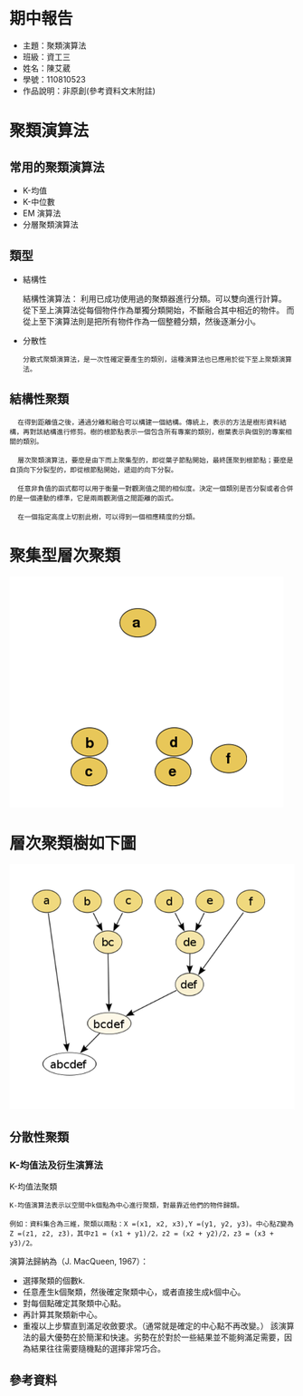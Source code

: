 # 期中報告
* 主題：聚類演算法
* 班級：資工三
* 姓名：陳艾葳
* 學號：110810523
* 作品說明：非原創(參考資料文末附註)
# 聚類演算法

## 常用的聚類演算法
+ K-均值
+ K-中位數
+ EM 演算法
+ 分層聚類演算法

## 類型
+ 結構性
  
  結構性演算法：
  利用已成功使用過的聚類器進行分類。可以雙向進行計算。
  從下至上演算法從每個物件作為單獨分類開始，不斷融合其中相近的物件。
  而從上至下演算法則是把所有物件作為一個整體分類，然後逐漸分小。

  
+ 分散性
  ```
  分散式聚類演算法，是一次性確定要產生的類別，這種演算法也已應用於從下至上聚類演算法。
  ```
## 結構性聚類
  ```
    在得到距離值之後，通過分離和融合可以構建一個結構。傳統上，表示的方法是樹形資料結構，再對該結構進行修剪。樹的根節點表示一個包含所有專案的類別，樹葉表示與個別的專案相關的類別。

    層次聚類演算法，要麼是由下而上聚集型的，即從葉子節點開始，最終匯聚到根節點；要麼是自頂向下分裂型的，即從根節點開始，遞迴的向下分裂。

    任意非負值的函式都可以用于衡量一對觀測值之間的相似度。決定一個類別是否分裂或者合併的是一個連動的標準，它是兩兩觀測值之間距離的函式。

    在一個指定高度上切割此樹，可以得到一個相應精度的分類。
  ```
# 聚集型層次聚類
![Raw data](https://github.com/laiy790/sa110a/blob/master/mid/photo/1.png)
# 層次聚類樹如下圖
![Traditional representatio](https://github.com/laiy790/sa110a/blob/master/mid/photo/2.png)




## 分散性聚類
### K-均值法及衍生演算法
K-均值法聚類
```
K-均值演算法表示以空間中k個點為中心進行聚類，對最靠近他們的物件歸類。

例如：資料集合為三維，聚類以兩點：X =(x1, x2, x3),Y =(y1, y2, y3)。中心點Z變為Z =(z1, z2, z3)，其中z1 = (x1 + y1)/2，z2 = (x2 + y2)/2，z3 = (x3 + y3)/2。
```
演算法歸納為（J. MacQueen, 1967）：

+ 選擇聚類的個數k.
+ 任意產生k個聚類，然後確定聚類中心，或者直接生成k個中心。
+ 對每個點確定其聚類中心點。
+ 再計算其聚類新中心。
+ 重複以上步驟直到滿足收斂要求。（通常就是確定的中心點不再改變。）
該演算法的最大優勢在於簡潔和快速。劣勢在於對於一些結果並不能夠滿足需要，因為結果往往需要隨機點的選擇非常巧合。




## 參考資料
